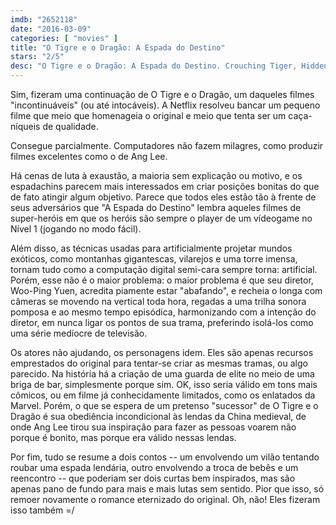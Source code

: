 ```yaml
---
imdb: "2652118"
date: "2016-03-09"
categories: [ "movies" ]
title: "O Tigre e o Dragão: A Espada do Destino"
stars: "2/5"
desc: "O Tigre e o Dragão: A Espada do Destino. Crouching Tiger, Hidden Dragon: Sword of Destiny (China, 2016). Dirigido por Woo-Ping Yuen. Escrito por John Fusco, Wang Du Lu. Com Donnie Yen, Michelle Yeoh, Harry Shum Jr., Natasha Liu Bordizzo, Jason Scott Lee, Eugenia Yuan, Roger Yuan, Juju Chan, Chris Pang."
---
```

Sim, fizeram uma continuação de O Tigre e o Dragão, um daqueles filmes "incontinuáveis" (ou até intocáveis). A Netflix resolveu bancar um pequeno filme que meio que homenageia o original e meio que tenta ser um caça-níqueis de qualidade.

Consegue parcialmente. Computadores não fazem milagres, como produzir filmes excelentes como o de Ang Lee.

Há cenas de luta à exaustão, a maioria sem explicação ou motivo, e os espadachins parecem mais interessados em criar posições bonitas do que de fato atingir algum objetivo. Parece que todos eles estão tão à frente de seus adversários que "A Espada do Destino" lembra aqueles filmes de super-heróis em que os heróis são sempre o player de um vídeogame no Nível 1 (jogando no modo fácil).

Além disso, as técnicas usadas para artificialmente projetar mundos exóticos, como montanhas gigantescas, vilarejos e uma torre imensa, tornam tudo como a computação digital semi-cara sempre torna: artificial. Porém, esse não é o maior problema: o maior problema é que seu diretor, Woo-Ping Yuen, acredita piamente estar "abafando", e recheia o longa com câmeras se movendo na vertical toda hora, regadas a uma trilha sonora pomposa e ao mesmo tempo episódica, harmonizando com a intenção do diretor, em nunca ligar os pontos de sua trama, preferindo isolá-los como uma série medíocre de televisão.

Os atores não ajudando, os personagens idem. Eles são apenas recursos emprestados do original para tentar-se criar as mesmas tramas, ou algo parecido. Na história há a criação de uma guarda de elite no meio de uma briga de bar, simplesmente porque sim. OK, isso seria válido em tons mais cômicos, ou em filme já conhecidamente limitados, como os enlatados da Marvel. Porém, o que se espera de um pretenso "sucessor" de O Tigre e o Dragão é sua obediência incondicional às lendas da China medieval, de onde Ang Lee tirou sua inspiração para fazer as pessoas voarem não porque é bonito, mas porque era válido nessas lendas.

Por fim, tudo se resume a dois contos -- um envolvendo um vilão tentando roubar uma espada lendária, outro envolvendo a troca de bebês e um reencontro -- que poderiam ser dois curtas bem inspirados, mas são apenas pano de fundo para mais e mais lutas sem sentido. Pior que isso, só remoer novamente o romance eternizado do original. Oh, não! Eles fizeram isso também =/
